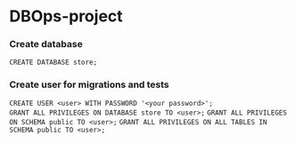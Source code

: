 # DBOps-project

### Create database
```CREATE DATABASE store;```

### Create user for migrations and tests<br>
```CREATE USER <user> WITH PASSWORD '<your password>';```<br>
```GRANT ALL PRIVILEGES ON DATABASE store TO <user>;```
```GRANT ALL PRIVILEGES ON SCHEMA public TO <user>;```
```GRANT ALL PRIVILEGES ON ALL TABLES IN SCHEMA public TO <user>;```

